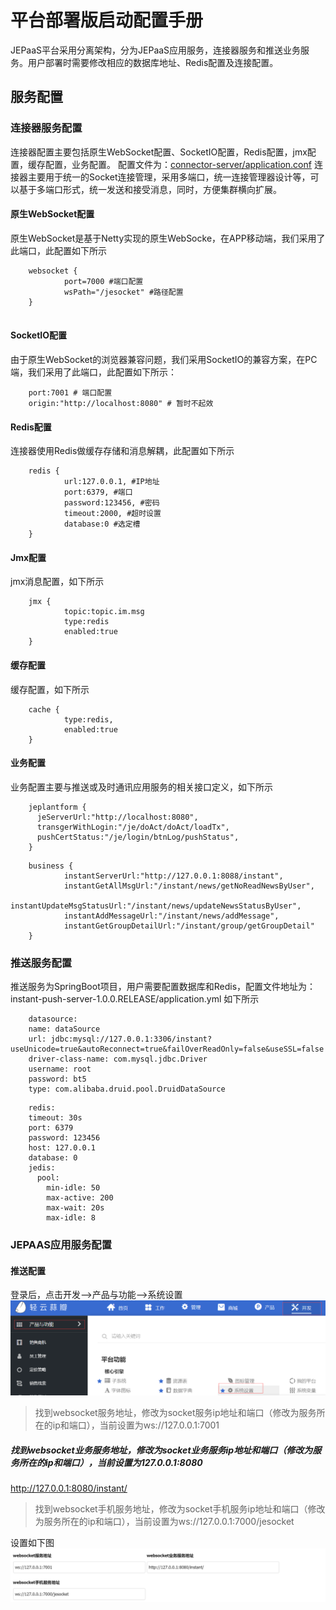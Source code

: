 # 平台部署版启动配置手册

JEPaaS平台采用分离架构，分为JEPaaS应用服务，连接器服务和推送业务服务。用户部署时需要修改相应的数据库地址、Redis配置及连接配置。

## 服务配置

### 连接器服务配置

连接器配置主要包括原生WebSocket配置、SocketIO配置，Redis配置，jmx配置，缓存配置，业务配置。
配置文件为：<u>connector-server/application.conf</u>
连接器主要用于统一的Socket连接管理，采用多端口，统一连接管理器设计等，可以基于多端口形式，统一发送和接受消息，同时，方便集群横向扩展。

#### 原生WebSocket配置

原生WebSocket是基于Netty实现的原生WebSocke，在APP移动端，我们采用了此端口，此配置如下所示
```
    websocket {
            port=7000 #端口配置
            wsPath="/jesocket" #路径配置
    }
    
```

#### SocketIO配置

由于原生WebSocket的浏览器兼容问题，我们采用SocketIO的兼容方案，在PC端，我们采用了此端口，此配置如下所示：
```
    port:7001 # 端口配置
    origin:"http://localhost:8080" # 暂时不起效
```

#### Redis配置

连接器使用Redis做缓存存储和消息解耦，此配置如下所示
```
    redis {
            url:127.0.0.1, #IP地址
            port:6379, #端口
            password:123456, #密码
            timeout:2000, #超时设置
            database:0 #选定槽
    }
```

#### Jmx配置

jmx消息配置，如下所示
```
    jmx {
            topic:topic.im.msg
            type:redis
            enabled:true
    }
```

#### 缓存配置

缓存配置，如下所示
```
    cache {
            type:redis,
            enabled:true
    }
```

#### 业务配置

业务配置主要与推送或及时通讯应用服务的相关接口定义，如下所示

```
    jeplantform {
      jeServerUrl:"http://localhost:8080",
      transgerWithLogin:"/je/doAct/doAct/loadTx",
      pushCertStatus:"/je/login/btnLog/pushStatus",
    }
```

```
    business {
            instantServerUrl:"http://127.0.0.1:8088/instant",
            instantGetAllMsgUrl:"/instant/news/getNoReadNewsByUser",
            instantUpdateMsgStatusUrl:"/instant/news/updateNewsStatusByUser",
            instantAddMessageUrl:"/instant/news/addMessage",
            instantGetGroupDetailUrl:"/instant/group/getGroupDetail"
    }
```

### 推送服务配置

推送服务为SpringBoot项目，用户需要配置数据库和Redis，配置文件地址为：instant-push-server-1.0.0.RELEASE/application.yml
如下所示
```
    datasource:
    name: dataSource
    url: jdbc:mysql://127.0.0.1:3306/instant?useUnicode=true&autoReconnect=true&failOverReadOnly=false&useSSL=false
    driver-class-name: com.mysql.jdbc.Driver
    username: root
    password: bt5
    type: com.alibaba.druid.pool.DruidDataSource
```

```
    redis:
    timeout: 30s
    port: 6379
    password: 123456
    host: 127.0.0.1
    database: 0
    jedis:
      pool:
        min-idle: 50
        max-active: 200
        max-wait: 20s
        max-idle: 8
```

### JEPAAS应用服务配置


#### 推送配置
登录后，点击开发-->产品与功能-->系统设置
![dd59e73467ef1d23d1c79fa1acc12677.png](../images/11b5e60a.png)


> 找到websocket服务地址，修改为socket服务ip地址和端口（修改为服务所在的ip和端口），当前设置为ws://127.0.0.1:7001
##### 找到websocket业务服务地址，修改为socket业务服务ip地址和端口（修改为服务所在的ip和端口），当前设置为127.0.0.1:8080
http://127.0.0.1:8080/instant/
> 找到websocket手机服务地址，修改为socket手机服务ip地址和端口（修改为服务所在的ip和端口），当前设置为ws://127.0.0.1:7000/jesocket

设置如下图
![cd53dfbf0293b818e609c2b526abe571.png](../images/b40629fc.png)